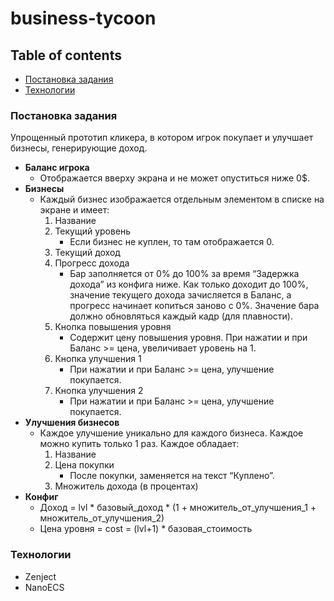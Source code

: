 # business-tycoon

## Table of contents
* [Постановка задания](#general-info)
* [Технологии](#technologies)

### Постановка задания
Упрощенный прототип кликера, в котором игрок покупает и улучшает бизнесы, генерирующие доход.
+ **Баланс игрока**
  * Отображается вверху экрана и не может опуститься ниже 0$.
+ **Бизнесы**
  * Каждый бизнес изображается отдельным элементом в списке на экране и имеет:
    1. Название
    2. Текущий уровень
        * Если бизнес не куплен, то там отображается 0.
    3. Текущий доход
    4. Прогресс дохода
        * Бар заполняется от 0% до 100% за время “Задержка дохода” из конфига ниже. Как только доходит до 100%, значение текущего дохода зачисляется в Баланс, а прогресс начинает копиться заново с 0%. Значение бара должно обновляться каждый кадр (для плавности).
    5. Кнопка повышения уровня
        * Содержит цену повышения уровня. При нажатии и при Баланс >= цена, увеличивает уровень на 1.
    6. Кнопка улучшения 1
        * При нажатии и при Баланс >= цена, улучшение покупается.
    7. Кнопка улучшения 2
        * При нажатии и при Баланс >= цена, улучшение покупается.  
+ **Улучшения бизнесов**
  * Каждое улучшение уникально для каждого бизнеса. Каждое можно купить только 1 раз. Каждое обладает:
    1. Название
    2. Цена покупки
        + После покупки, заменяется на текст “Куплено”.
    3. Множитель дохода (в процентах)   
+ **Конфиг**
    * Доход = lvl * базовый_доход * (1 + множитель_от_улучшения_1 + множитель_от_улучшения_2)
    * Цена уровня = cost = (lvl+1) * базовая_стоимость
### Технологии
  * Zenject
  * NanoECS
